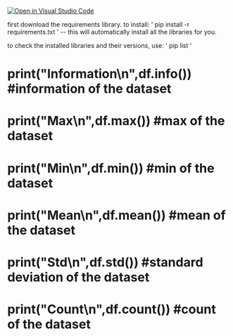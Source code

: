 [![Open in Visual Studio Code](https://classroom.github.com/assets/open-in-vscode-2e0aaae1b6195c2367325f4f02e2d04e9abb55f0b24a779b69b11b9e10269abc.svg)](https://classroom.github.com/online_ide?assignment_repo_id=18760428&assignment_repo_type=AssignmentRepo)

first download the requirements library. to install: 
' pip install -r requirements.txt ' -- this will automatically install all the libraries for you.

to check the installed libraries and their versions, use:
' pip list '



# print("Information\n",df.info()) #information of the dataset
# print("Max\n",df.max()) #max of the dataset 
# print("Min\n",df.min()) #min of the dataset
# print("Mean\n",df.mean()) #mean of the dataset
# print("Std\n",df.std())  #standard deviation of the dataset
# print("Count\n",df.count())  #count of the dataset
